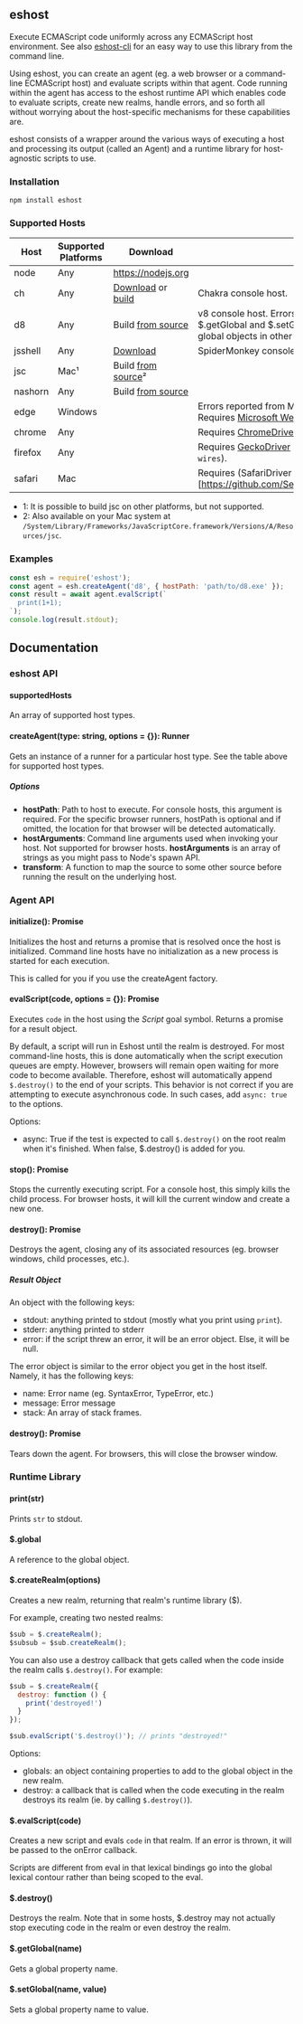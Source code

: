 ## eshost

Execute ECMAScript code uniformly across any ECMAScript host environment. See also [eshost-cli](https://github.com/bterlson/eshost-cli) for an easy way to use this library from the command line.

Using eshost, you can create an agent (eg. a web browser or a command-line ECMAScript host) and evaluate scripts within that agent. Code running within the agent has access to the eshost runtime API which enables code to evaluate scripts, create new realms, handle errors, and so forth all without worrying about the host-specific mechanisms for these capabilities are.

eshost consists of a wrapper around the various ways of executing a host and processing its output (called an Agent) and a runtime library for host-agnostic scripts to use.

### Installation

```
npm install eshost
```

### Supported Hosts

| Host | Supported Platforms | Download | Notes |
|------|---------------------|----------|-------|
| node | Any | https://nodejs.org | |
| ch | Any | [Download](https://github.com/Microsoft/ChakraCore/releases) or [build](https://github.com/Microsoft/ChakraCore/wiki/Building-ChakraCore) | Chakra console host. |
| d8 | Any | Build [from source](https://github.com/v8/v8) | v8 console host. Errors are reported on stdout. Use $.getGlobal and $.setGlobal to get and set properties of global objects in other realms. |
| jsshell | Any | [Download](https://archive.mozilla.org/pub/firefox/nightly/latest-mozilla-central/) | SpiderMonkey console host. |
| jsc | Mac¹ | Build [from source](http://trac.webkit.org/wiki/JavaScriptCore)² | |
| nashorn | Any | Build [from source](https://wiki.openjdk.java.net/display/Nashorn/Building+Nashorn) | |
| edge | Windows | | Errors reported from Microsoft Edge are all of type Error. Requires [Microsoft WebDriver](https://developer.microsoft.com/en-us/microsoft-edge/platform/documentation/dev-guide/tools/webdriver/) in your path. |
| chrome | Any | | Requires [ChromeDriver](https://sites.google.com/a/chromium.org/chromedriver/downloads) in your path.|
| firefox | Any | | Requires [GeckoDriver](https://github.com/mozilla/geckodriver/releases) in your path (possibly renamed to `wires`).|
| safari | Mac | | Requires (SafariDriver browser extension)[https://github.com/SeleniumHQ/selenium/wiki/SafariDriver]. |

* 1: It is possible to build jsc on other platforms, but not supported.
* 2: Also available on your Mac system at `/System/Library/Frameworks/JavaScriptCore.framework/Versions/A/Resources/jsc`.

### Examples

```js
const esh = require('eshost');
const agent = esh.createAgent('d8', { hostPath: 'path/to/d8.exe' });
const result = await agent.evalScript(`
  print(1+1);
`);
console.log(result.stdout);
```

## Documentation

### eshost API
#### supportedHosts

An array of supported host types.

#### createAgent(type: string, options = {}): Runner
Gets an instance of a runner for a particular host type. See the table above for supported host types.

##### Options

* **hostPath**: Path to host to execute. For console hosts, this argument is required. For the specific browser runners, hostPath is optional and if omitted, the location for that browser will be detected automatically.
* **hostArguments**:  Command line arguments used when invoking your host. Not supported for browser hosts. **hostArguments** is an array of strings as you might pass to Node's spawn API.
* **transform**: A function to map the source to some other source before running the result on the underlying host.

### Agent API
#### initialize(): Promise<void>
Initializes the host and returns a promise that is resolved once the host is initialized. Command line hosts have no initialization as a new process is started for each execution.

This is called for you if you use the createAgent factory.

#### evalScript(code, options = {}): Promise<Result>
Executes `code` in the host using the _Script_ goal symbol. Returns a promise for a result object.

By default, a script will run in Eshost until the realm is destroyed. For most command-line hosts, this is done automatically when the script execution queues are empty. However, browsers will remain open waiting for more code to become available. Therefore, eshost will automatically append `$.destroy()` to the end of your scripts. This behavior is not correct if you are attempting to execute asynchronous code. In such cases, add `async: true` to the options.

Options:

* async: True if the test is expected to call `$.destroy()` on the root realm when it's finished. When false, $.destroy() is added for you.

#### stop(): Promise<void>
Stops the currently executing script. For a console host, this simply kills the child process. For browser hosts, it will kill the current window and create a new one.

#### destroy(): Promise<void>
Destroys the agent, closing any of its associated resources (eg. browser windows, child processes, etc.).

##### Result Object
An object with the following keys:

* stdout: anything printed to stdout (mostly what you print using `print`).
* stderr: anything printed to stderr
* error: if the script threw an error, it will be an error object. Else, it will be null.

The error object is similar to the error object you get in the host itself. Namely, it has the following keys:

* name: Error name (eg. SyntaxError, TypeError, etc.)
* message: Error message
* stack: An array of stack frames.

#### destroy(): Promise<void>
Tears down the agent. For browsers, this will close the browser window.

### Runtime Library

#### print(str)
Prints `str` to stdout.

#### $.global
A reference to the global object.

#### $.createRealm(options)
Creates a new realm, returning that realm's runtime library ($).

For example, creating two nested realms:

```js
$sub = $.createRealm();
$subsub = $sub.createRealm();
```

You can also use a destroy callback that gets called when the code inside the realm calls `$.destroy()`. For example:

```js
$sub = $.createRealm({
  destroy: function () {
    print('destroyed!')
  }
});

$sub.evalScript('$.destroy()'); // prints "destroyed!"
```

Options:

* globals: an object containing properties to add to the global object in the new realm.
* destroy: a callback that is called when the code executing in the realm destroys its realm (ie. by calling `$.destroy()`).

#### $.evalScript(code)
Creates a new script and evals `code` in that realm. If an error is thrown, it will be passed to the onError callback.

Scripts are different from eval in that lexical bindings go into the global lexical contour rather than being scoped to the eval.

#### $.destroy()
Destroys the realm. Note that in some hosts, $.destroy may not actually stop executing code in the realm or even destroy the realm.

#### $.getGlobal(name)
Gets a global property name.

#### $.setGlobal(name, value)
Sets a global property name to value.
